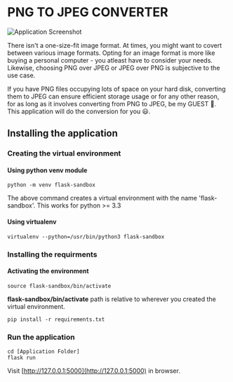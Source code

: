 # PNG TO JPEG CONVERTER

![Application Screenshot](https://ik.imagekit.io/8mch78q847k/png-to-jpeg-app-screenshot_zROBXqWDRE.png?updatedAt=1678698255939)

There isn't a one-size-fit image format. At times, you might want to covert between various image formats. Opting for an image format is more like buying a personal computer - you atleast have to consider your needs. Likewise, choosing PNG over JPEG or JPEG over PNG is subjective to the use case.

If you have PNG files occupying lots of space on your hard disk, converting them to JPEG can ensure efficient storage usage or for any other reason, for as long as it involves converting from PNG to JPEG, be my GUEST 🍵. This application will do the conversion for you 😃.

## Installing the application

### Creating the virtual environment

#### Using python venv module

`python -m venv flask-sandbox`

The above command creates a virtual environment with the name 'flask-sandbox'. This works for python >= 3.3

#### Using virtualenv

`virtualenv --python=/usr/bin/python3 flask-sandbox`

### Installing the requirments

#### Activating the environment

`source flask-sandbox/bin/activate`

**flask-sandbox/bin/activate** path is relative to wherever you created the virtual environment.

`pip install -r requirements.txt`

### Run the application

```
cd [Application Folder]
flask run
```

Visit [http://127.0.0.1:5000](http://127.0.0.1:5000) in browser.
